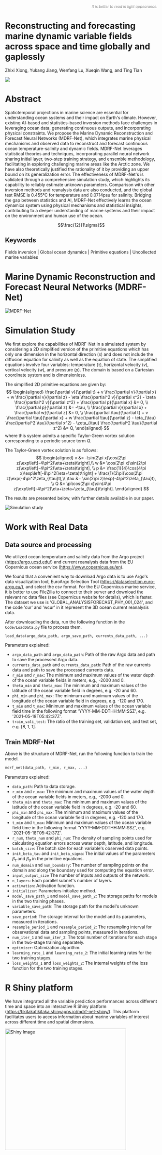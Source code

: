 <!-- <span style="color: grey;">_It is better to read in light appearance._</span> -->

<div align="right">
  
<span style="font-size: 12px; font-style: italic; opacity: 0.5;">
  
  _It is better to read in light appearance._
  
</span>

</div>


# Reconstructing and forecasting marine dynamic variable fields across space and time globally and gaplessly
Zhixi Xiong, Yukang Jiang, Wenfang Lu, Xueqin Wang, and Ting Tian



![](/Image/Results.jpg)



# Abstract

Spatiotemporal projections in marine science are essential for understanding ocean systems and their impact on Earth's climate. 
However, existing AI-based and statistics-based inversion methods face challenges in leveraging ocean data, generating continuous outputs, and incorporating physical constraints. 
We propose the Marine Dynamic Reconstruction and Forecast Neural Networks (MDRF-Net), which integrates marine physical mechanisms and observed data to reconstruct and forecast continuous ocean temperature-salinity and dynamic fields.
MDRF-Net leverages statistical theories and techniques, incorporating parallel neural network sharing initial layer, two-step training strategy, and ensemble methodology, facilitating in exploring challenging marine areas like the Arctic zone. 
We have also theoretically justified the rationality of it by providing an upper bound on its generalization error.
The effectiveness of MDRF-Net's is validated through a comprehensive simulation study, which highlights its capability to reliably estimate unknown parameters.
Comparison with other inversion methods and reanalysis data are also conducted, and the global test RMSE is 0.455°C for temperature and 0.0714psu for salinity.
Bridging the gap between statistics and AI, MDRF-Net effectively learns the ocean dynamics system using physical mechanisms and statistical insights, contributing to a deeper understanding of marine systems and their impact on the environment and human use of the ocean.

$$\frac{12}{1\sigma}$$


## Keywords

Fields inversion | Global ocean dynamics | Primitive equations | Uncollected marine variables


# Marine Dynamic Reconstruction and Forecast Neural Networks (MDRF-Net)
![MDRF-Net](/Image/MDRF-NetStructure.jpg)


# Simulation Study

We first explore the capabilities of MDRF-Net in a simulated system by considering a 2D simplified version of the primitive equations which has only one dimension in the horizontal direction ($x$) and does not include the diffusion equation for salinity as well as the equation of state. The simplified equations involve four variables: temperature ($\tau$), horizontal velocity ($v$), vertical velocity ($w$), and pressure ($p$). The domain is based on a Cartesian coordinate system and is dimensionless.

The simplified 2D primitive equations are given by:
$$
\begin{aligned}
\frac{\partial v}{\partial t} + v \frac{\partial v}{\partial x} + w \frac{\partial v}{\partial z} - \eta \frac{\partial^2 v}{\partial x^2} - \zeta \frac{\partial^2 v}{\partial z^2} + \frac{\partial p}{\partial x} &= 0, \\
\frac{\partial p}{\partial z} &= -\tau, \\
\frac{\partial v}{\partial x} + \frac{\partial w}{\partial z} &= 0, \\
\frac{\partial \tau}{\partial t} + v \frac{\partial \tau}{\partial x} + w \frac{\partial \tau}{\partial z} - \eta_{\tau} \frac{\partial^2 \tau}{\partial x^2} - \zeta_{\tau} \frac{\partial^2 \tau}{\partial z^2} &= Q,
\end{aligned}
$$
where this system admits a specific Taylor-Green vortex solution corresponding to a periodic source term $Q$.

The Taylor-Green vortex solution is as follows:
$$
\begin{aligned}
v &= -\sin(2\pi x)\cos(2\pi z)\exp\left[-4\pi^2(\eta+\zeta)t\right],\\
w &= \cos(2\pi x)\sin(2\pi z)\exp\left[-4\pi^2(\eta+\zeta)t\right], \\
p &= \frac{1}{4}\cos(4\pi x)\exp\left[-8\pi^2(\eta+\zeta)t\right] + \frac{1}{2\pi}\cos(2\pi z)\exp(-4\pi^2\zeta_{\tau}t),\\
\tau &= \sin(2\pi z)\exp(-4\pi^2\zeta_{\tau}t), \\
Q &= \pi\cos(2\pi x)\sin(4\pi z)\exp\left[-4\pi^2(\eta+\zeta+\zeta_{\tau})t\right].
\end{aligned}
$$

The results are presented below, with further details available in our paper.

![Simulation study](/Image/simulation_comparison.jpg)

# Work with Real Data

## Data source and processing

We utilized ocean temperature and salinity data from the Argo project (https://argo.ucsd.edu/) and current reanalysis data from the EU Copernicus ocean service (https://www.copernicus.eu/en).

We found that a convenient way to download Argo data is to use Argo's data visualization tool, EuroArgo Selection Tool (https://dataselection.euro-argo.eu/), and select the csv format. For the EU Copernicus marine service, it is better to use FileZilla to connect to their server and download the relevant nc data files (see Copernicus website for details), which is faster. The dataset we use is 'GLOBAL_ANALYSISFORECAST_PHY_001_024', and the code 'cur' and 'wcur' in it represent the 3D ocean current reanalysis data.

After downloading the data, run the following function in the `Code/LoadData.py` file to process them.

```python
load_data(argo_data_path, argo_save_path, currents_data_path, ...)
```

Parameters explained:
* `argo_data_path` and `argo_data_path`: Path of the raw Argo data and path to save the processed Argo data.
* `currents_data_path` and `currents_data_path`: Path of the raw currents data and path to save the processed currents data.
* `r_min` and `r_max`: The minimum and maximum values of the water depth of the ocean variable fields in meters, e.g., -2000 and 0.
* `theta_min` and `theta_max`: The minimum and maximum values of the latitude of the ocean variable field in degrees, e.g. -20 and 60.
* `phi_min` and `phi_max`: The minimum and maximum values of the longitude of the ocean variable field in degrees, e.g. -120 and 170.
* `t_min` and `t_max`: Minimum and maximum values of the ocean variable field time in the following format 'YYYY-MM-DDTHH:MM:SSZ', e.g. '2021-05-18T05:42:37Z'.
* `train_vali_test`: The ratio of the training set, validation set, and test set, e.g. [8, 1, 1].

## Train MDRF-Net

Above is the structure of MDRF-Net, run the following function to train the model.

```python
mdrf_net(data_path, r_min, r_max, ...)
```

Parameters explained:
* `data_path`: Path to data storage.
* `r_min` and `r_max`: The minimum and maximum values of the water depth of the ocean variable fields in meters, e.g., -2000 and 0.
* `theta_min` and `theta_max`: The minimum and maximum values of the latitude of the ocean variable field in degrees, e.g. -20 and 60.
* `phi_min` and `phi_max`: The minimum and maximum values of the longitude of the ocean variable field in degrees, e.g. -120 and 170.
* `t_min` and `t_max`: Minimum and maximum values of the ocean variable field time in the following format 'YYYY-MM-DDTHH:MM:SSZ', e.g. '2021-05-18T05:42:37Z'.
* `r_num`, `theta_num` and `phi_num`: The density of sampling points used for calculating equation errors across water depth, latitude, and longitude.
* `batch_size`: The batch size for each variable's observed data points.
* `init_beta_tau` and `init_beta_sigma`: The initial values of the parameters $\beta_\tau$ and $\beta_\sigma$ in the primitive equations.
* `num_domain` and `num_boundary`: The number of sampling points on the domain and along the boundary used for computing the equation error.
* `input_output_size` The number of inputs and outputs of the network.
* `n_layers`: Each parallel subnet's number of layers.
* `activation`: Activation function.
* `initializer`: Parameters initialize method.
* `model_save_path_1` and `model_save_path_2`: The storage paths for models in the two training phases.
* `variable_save_path`: The storage path for the model's unknown parameters.
* `save_period`: The storage interval for the model and its parameters, measured in iterations.
* `resample_period_1` and `resample_period_2`: The resampling interval for observational data and sampling points, measured in iterations.
* `num_iter_1` and `num_iter_2`: The total number of iterations for each stage in the two-stage training separately.
* `optimizer`: Optimization algorithm.
* `learning_rate_1` and `learning_rate_2`: The initial learning rates for the two training stages.
* `loss_weights_1` and `loss_weights_2`: The internal weights of the loss function for the two training stages.


# R Shiny platform

We have integrated all the variable prediction performances across different time and space into an interactive R Shiny platform (https://tikitakatikitaka.shinyapps.io/mdrf-net-shiny/). This platform facilitates users to access information about marine variables of interest across different time and spatial dimensions.

<img src="Image/Shiny.png" alt="Shiny Image" width="400"/>
